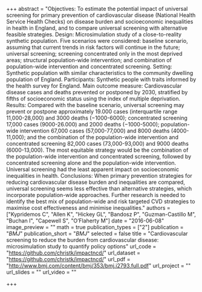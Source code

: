 +++
abstract = "Objectives: To estimate the potential impact of universal screening for primary prevention of cardiovascular disease (National Health Service Health Checks) on disease burden and socioeconomic inequalities in health in England, and to compare universal screening with alternative feasible strategies. Design: Microsimulation study of a close-to-reality synthetic population. Five scenarios were considered: baseline scenario, assuming that current trends in risk factors will continue in the future; universal screening; screening concentrated only in the most deprived areas; structural population-wide intervention; and combination of population-wide intervention and concentrated screening. Setting: Synthetic population with similar characteristics to the community dwelling population of England. Participants: Synthetic people with traits informed by the health survey for England. Main outcome measure: Cardiovascular disease cases and deaths prevented or postponed by 2030, stratified by fifths of socioeconomic status using the index of multiple deprivation. Results: Compared with the baseline scenario, universal screening may prevent or postpone approximately 19.000 cases (interquartile range 11,000-28,000) and 3000 deaths (−1000-6000); concentrated screening 17,000 cases (9000-26.000) and 2000 deaths (−1000-5000); population-wide intervention 67,000 cases (57,000-77,000) and 8000 deaths (4000-11,000); and the combination of the population-wide intervention and concentrated screening 82,000 cases (73,000-93,000) and 9000 deaths (6000-13,000). The most equitable strategy would be the combination of the population-wide intervention and concentrated screening, followed by concentrated screening alone and the population-wide intervention. Universal screening had the least apparent impact on socioeconomic inequalities in health. Conclusions: When primary prevention strategies for reducing cardiovascular disease burden and inequalities are compared, universal screening seems less effective than alternative strategies, which incorporate population-wide approaches. Further research is needed to identify the best mix of population-wide and risk targeted CVD strategies to maximise cost effectiveness and minimise inequalities."
authors = ["Kypridemos C", "Allen K", "Hickey GL", "Bandosz P", "Guzman-Castillo M", "Buchan I", "Capewell S", "O’Flaherty M"]
date = "2016-06-08"
image_preview = ""
math = true
publication_types = ["2"]
publication = "*BMJ*"
publication_short = "*BMJ*"
selected = false
title = "Cardiovascular screening to reduce the burden from cardiovascular disease: microsimulation study to quantify policy options"
url_code = "https://github.com/christk/impactncd/"
url_dataset = "https://github.com/christk/impactncd/"
url_pdf = "http://www.bmj.com/content/bmj/353/bmj.i2793.full.pdf"
url_project = ""
url_slides = ""
url_video = ""

+++
